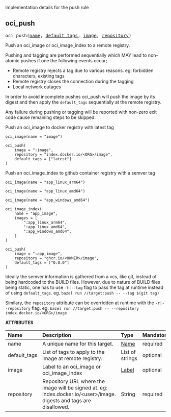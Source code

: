 <!-- Generated with Stardoc: http://skydoc.bazel.build -->

Implementation details for the push rule

<a id="#oci_push"></a>

## oci_push

<pre>
oci_push(<a href="#oci_push-name">name</a>, <a href="#oci_push-default_tags">default_tags</a>, <a href="#oci_push-image">image</a>, <a href="#oci_push-repository">repository</a>)
</pre>

Push an oci_image or oci_image_index to a remote registry.

Pushing and tagging are performed sequentially which MAY lead to non-atomic pushes if one the following events occur;

- Remote registry rejects a tag due to various reasons. eg: forbidden characters, existing tags 
- Remote registry closes the connection during the tagging
- Local network outages

In order to avoid incomplete pushes oci_push will push the image by its digest and then apply the `default_tags` sequentially at
the remote registry. 

Any failure during pushing or tagging will be reported with non-zero exit code cause remaining steps to be skipped.


Push an oci_image to docker registry with latest tag

```starlark
oci_image(name = "image")

oci_push(
    image = ":image",
    repository = "index.docker.io/<ORG>/image",
    default_tags = ["latest"]
)
```

Push an oci_image_index to github container registry with a semver tag

```starlark
oci_image(name = "app_linux_arm64")

oci_image(name = "app_linux_amd64")

oci_image(name = "app_windows_amd64")

oci_image_index(
    name = "app_image",
    images = [
        ":app_linux_arm64",
        ":app_linux_amd64",
        ":app_windows_amd64",
    ]
)

oci_push(
    image = ":app_image",
    repository = "ghcr.io/<OWNER>/image",
    default_tags = ["0.0.0"]
)
```

Ideally the semver information is gathered from a vcs, like git, instead of being hardcoded to the BUILD files.
However, due to nature of BUILD files being static, one has to use `-t|--tag` flag to pass the tag at runtime instead of using `default_tags`. eg. `bazel run //target:push -- --tag $(git tag)`

Similary, the `repository` attribute can be overridden at runtime with the `-r|--repository` flag. eg. `bazel run //target:push -- --repository index.docker.io/<ORG>/image`


**ATTRIBUTES**


| Name  | Description | Type | Mandatory | Default |
| :------------- | :------------- | :------------- | :------------- | :------------- |
| <a id="oci_push-name"></a>name |  A unique name for this target.   | <a href="https://bazel.build/docs/build-ref.html#name">Name</a> | required |  |
| <a id="oci_push-default_tags"></a>default_tags |  List of tags to apply to the image at remote registry.   | List of strings | optional | [] |
| <a id="oci_push-image"></a>image |  Label to an oci_image or oci_image_index   | <a href="https://bazel.build/docs/build-ref.html#labels">Label</a> | optional | None |
| <a id="oci_push-repository"></a>repository |  Repository URL where the image will be signed at. eg: index.docker.io/&lt;user&gt;/image. digests and tags are disallowed.   | String | required |  |


